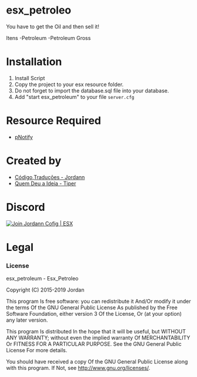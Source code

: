 # esx_petroleo

You have to get the Oil and then sell it!

Itens
-Petroleum
-Petroleum Gross

# Installation
1. Install Script
3. Copy the project to your esx resource folder.
4. Do not forget to import the database.sql file into your database.
5. Add "start esx_petroleum" to your file `server.cfg`


# Resource Required
- [pNotify](https://github.com/ESX-Brasil/pNotify)

# Created by
- [Código,Traduções - Jordann](https://github.com/jordann124)
- [Quem Deu a Ideia - Tiper](https://discord.gg/eeQxhsd)

# Discord

[![Join Jordann Cofig | ESX](https://discordapp.com/api/guilds/584087495755563008/embed.png?style=banner2)](https://discord.gg/AkDrAuP)

# Legal
### License
esx_petroleum - Esx_Petroleo

Copyright (C) 2015-2019 Jordan

This program Is free software: you can redistribute it And/Or modify it under the terms Of the GNU General Public License As published by the Free Software Foundation, either version 3 Of the License, Or (at your option) any later version.

This program Is distributed In the hope that it will be useful, but WITHOUT ANY WARRANTY; without even the implied warranty Of MERCHANTABILITY Or FITNESS FOR A PARTICULAR PURPOSE. See the GNU General Public License For more details.

You should have received a copy Of the GNU General Public License along with this program. If Not, see http://www.gnu.org/licenses/.
